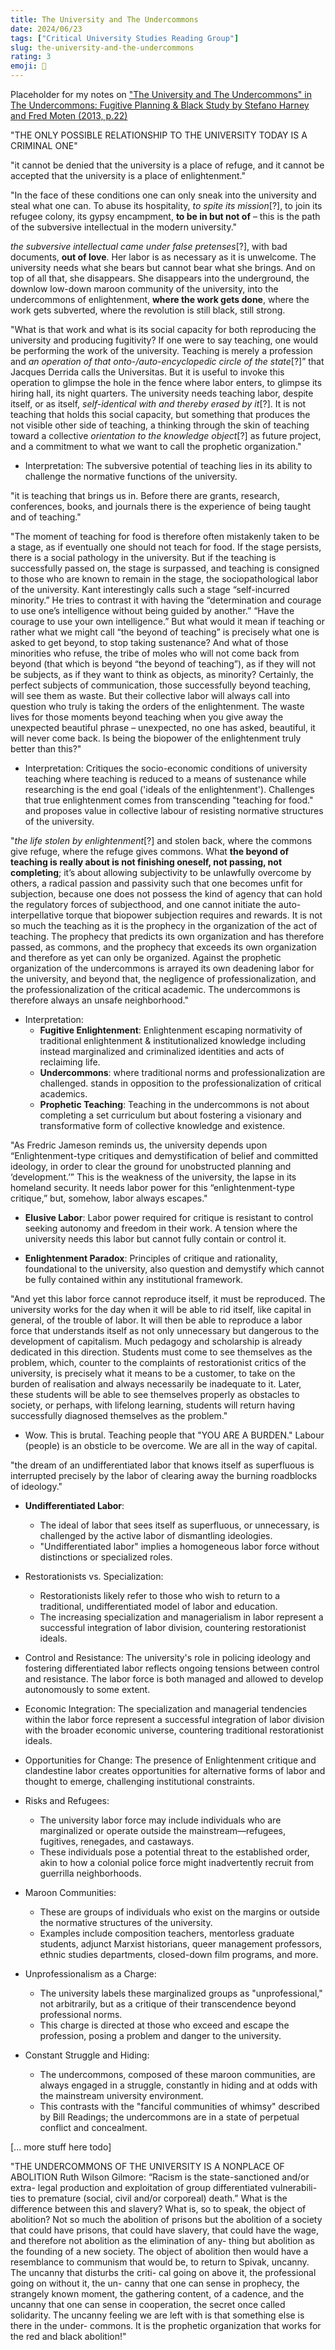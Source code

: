 ```yaml
---
title: The University and The Undercommons
date: 2024/06/23
tags: ["Critical University Studies Reading Group"]
slug: the-university-and-the-undercommons
rating: 3
emoji: 📕
---
```


Placeholder for my notes on ["The University and The Undercommons" in The Undercommons: Fugitive Planning & Black Study by Stefano Harney and Fred Moten (2013, p.22)](https://www.minorcompositions.info/wp-content/uploads/2013/04/undercommons-web.pdf)


"THE ONLY POSSIBLE RELATIONSHIP TO THE UNIVERSITY TODAY IS A CRIMINAL ONE"

"it cannot be denied that the university is a place of refuge, and it cannot be accepted that the university is a place of enlightenment."

"In the face of these conditions one can only sneak into the university and steal what one can. To abuse its hospitality, *to spite its mission*[?], to join its refugee colony, its gypsy encampment, **to be in but not of** – this is the path of the subversive intellectual in the modern university."


*the subversive intellectual came under false pretenses*[?], with bad documents, **out of love**. Her labor is as necessary as it is unwelcome. The university needs what she bears but cannot bear what she brings. And on top of all that, she disappears. She disappears into the underground, the downlow low-down maroon community of the university, into the undercommons of enlightenment, **where the work gets done**, where the work gets subverted, where the revolution is still black, still strong.


"What is that work and what is its social capacity for both reproducing the university and producing fugitivity? If one were to say teaching, one would be performing the work of the university. Teaching is merely a profession and *an operation of that onto-/auto-encyclopedic circle of the state*[?]” that Jacques Derrida calls the Universitas. But it is useful to invoke this operation to glimpse the hole in the fence where labor enters, to glimpse its hiring hall, its night quarters. The university needs teaching labor, despite itself, or as itself, *self-identical with and thereby erased by it*[?]. It is not teaching that holds this social capacity, but something that produces the not visible other side of teaching, a thinking through the skin of teaching toward a collective *orientation to the knowledge object*[?] as future project, and a commitment to what we want to call the prophetic organization."

- Interpretation: The subversive potential of teaching lies in its ability to challenge the normative functions of the university.

"it is teaching that brings us in. Before there are grants, research, conferences, books, and journals there is the experience of being taught and of teaching."

"The moment of teaching for food is therefore often mistakenly taken to be a stage, as if eventually one should not teach for food. If the stage persists, there is a social pathology in the university. But if the teaching is successfully passed on, the stage is surpassed, and teaching is consigned to those who are known to remain in the stage, the sociopathological labor of the university. Kant interestingly calls such a stage “self-incurred minority.” He tries to contrast it with having the “determination and courage to use one’s intelligence without being guided by another.” “Have the courage to use your own intelligence.” But what would it mean if teaching or rather what we might call “the beyond of teaching” is precisely what one is asked to get beyond, to stop taking sustenance? And what of those minorities who refuse, the tribe of moles who will not come back from beyond (that which is beyond “the beyond of teaching”), as if they will not be subjects, as if they want to think as objects, as minority? Certainly, the perfect subjects of communication, those successfully beyond teaching, will see them as waste. But their collective labor will always call into question who truly is taking the orders of the enlightenment. The waste lives for those moments beyond teaching when you give away the unexpected beautiful phrase – unexpected, no one has asked, beautiful, it will never come back. Is being the biopower of the enlightenment truly better than this?"

- Interpretation: Critiques the socio-economic conditions of university teaching where teaching is reduced to a means of sustenance while researching is the end goal ('ideals of the enlightenment'). Challenges that true enlightenment comes from transcending "teaching for food." and proposes value in collective labour of resisting normative structures of the university.

"*the life stolen by enlightenment*[?] and stolen back, where the commons give refuge, where the refuge gives commons. What **the beyond of teaching is really about is not finishing oneself, not passing, not completing**; it’s about allowing subjectivity to be unlawfully overcome by others, a radical passion and passivity such that one becomes unfit for subjection, because one does not possess the kind of agency that can hold the regulatory forces of subjecthood, and one cannot initiate the auto-interpellative torque that biopower subjection requires and rewards. It is not so much the teaching as it is the prophecy in the organization of the act of teaching. The prophecy that predicts its own organization and has therefore passed, as commons, and the prophecy that exceeds its own organization and therefore as yet can only be organized. Against the prophetic organization of the undercommons is arrayed its own deadening labor for the university, and beyond that, the negligence of professionalization, and the professionalization of the critical academic. The undercommons is therefore always an unsafe neighborhood."

- Interpretation: 
    - **Fugitive Enlightenment**: Enlightenment escaping normativity of traditional enlightenment & institutionalized knowledge including instead marginalized and criminalized identities and acts of reclaiming life.
    - **Undercommons**: where traditional norms and professionalization are challenged. stands in opposition to the professionalization of critical academics.
    - **Prophetic Teaching**: Teaching in the undercommons is not about completing a set curriculum but about fostering a visionary and transformative form of collective knowledge and existence.

"As Fredric Jameson reminds us, the university depends upon “Enlightenment-type critiques and demystification of belief and committed ideology, in order to clear the ground for unobstructed planning and ‘development.’” This is the weakness of the university, the lapse in its homeland security. It needs labor power for this “enlightenment-type critique,” but, somehow, labor always escapes."

- **Elusive Labor**: Labor power required for critique is resistant to control seeking autonomy and freedom in their work. A tension where the university needs this labor but cannot fully contain or control it.

- **Enlightenment Paradox**: Principles of critique and rationality, foundational to the university, also question and demystify which cannot be fully contained within any institutional framework.

"And yet this labor force cannot reproduce itself, it must be reproduced. The university works for the day when it will be able to rid itself, like capital in general, of the trouble of labor. It will then be able to reproduce a labor force that understands itself as not only unnecessary but dangerous to the development of capitalism. Much pedagogy and scholarship is already dedicated in this direction. Students must come to see themselves as the problem, which, counter to the complaints of restorationist critics of the university, is precisely what it means to be a customer, to take on the burden of realisation and always necessarily be inadequate to it. Later, these students will be able to see themselves properly as obstacles to society, or perhaps, with lifelong learning, students will return having successfully diagnosed themselves as the problem."

- Wow. This is brutal. Teaching people that "YOU ARE A BURDEN." Labour (people) is an obsticle to be overcome. We are all in the way of capital.

"the dream of an undifferentiated labor that knows itself as superfluous is interrupted precisely by the labor of clearing away the burning roadblocks of ideology."

- **Undifferentiated Labor**:
    - The ideal of labor that sees itself as superfluous, or unnecessary, is challenged by the active labor of dismantling ideologies.
    - "Undifferentiated labor" implies a homogeneous labor force without distinctions or specialized roles.

- Restorationists vs. Specialization:
    - Restorationists likely refer to those who wish to return to a traditional, undifferentiated model of labor and education.
    - The increasing specialization and managerialism in labor represent a successful integration of labor division, countering restorationist ideals.
- Control and Resistance: The university's role in policing ideology and fostering differentiated labor reflects ongoing tensions between control and resistance. The labor force is both managed and allowed to develop autonomously to some extent.
- Economic Integration: The specialization and managerial tendencies within the labor force represent a successful integration of labor division with the broader economic universe, countering traditional restorationist ideals.
- Opportunities for Change: The presence of Enlightenment critique and clandestine labor creates opportunities for alternative forms of labor and thought to emerge, challenging institutional constraints.

- Risks and Refugees:
    - The university labor force may include individuals who are marginalized or operate outside the mainstream—refugees, fugitives, renegades, and castaways.
    - These individuals pose a potential threat to the established order, akin to how a colonial police force might inadvertently recruit from guerrilla neighborhoods.

- Maroon Communities:
    - These are groups of individuals who exist on the margins or outside the normative structures of the university.
    - Examples include composition teachers, mentorless graduate students, adjunct Marxist historians, queer management professors, ethnic studies departments, closed-down film programs, and more.

- Unprofessionalism as a Charge:
    - The university labels these marginalized groups as "unprofessional," not arbitrarily, but as a critique of their transcendence beyond professional norms.
    - This charge is directed at those who exceed and escape the profession, posing a problem and danger to the university.

- Constant Struggle and Hiding:
    - The undercommons, composed of these maroon communities, are always engaged in a struggle, constantly in hiding and at odds with the mainstream university environment.
    - This contrasts with the "fanciful communities of whimsy" described by Bill Readings; the undercommons are in a state of perpetual conflict and concealment.


[... more stuff here todo]

"THE UNDERCOMMONS OF THE UNIVERSITY IS A NONPLACE OF ABOLITION
Ruth Wilson Gilmore: “Racism is the state-sanctioned and/or extra- legal production and exploitation of group differentiated vulnerabili- ties to premature (social, civil and/or corporeal) death.” What is the difference between this and slavery? What is, so to speak, the object of abolition? Not so much the abolition of prisons but the abolition of a society that could have prisons, that could have slavery, that could have the wage, and therefore not abolition as the elimination of any- thing but abolition as the founding of a new society. The object of abolition then would have a resemblance to communism that would be, to return to Spivak, uncanny. The uncanny that disturbs the criti- cal going on above it, the professional going on without it, the un- canny that one can sense in prophecy, the strangely known moment, the gathering content, of a cadence, and the uncanny that one can sense in cooperation, the secret once called solidarity. The uncanny feeling we are left with is that something else is there in the under- commons. It is the prophetic organization that works for the red and black abolition!"

